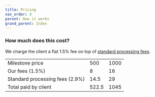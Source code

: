 ```yaml
---
title: Pricing
nav_order: 4
parent: How it works
grand_parent: Index
---
```


### How much does this cost?

We charge the client a flat 1.5% fee on top of <a href="https://stripe.com/gb/pricing#pricing-details" target="_blank">standard processing fees</a>.

<!-- Here's a table, for any currency: -->

|                                 |       |      |
| ------------------------------- | ----- | ---- |
| Milestone price                 | 500   | 1000 | 2000 |
| Our fees (1.5%)                 | 8     | 16   | 32 |
| Standard processing fees (2.9%) | 14.5  | 29   | 58 |
| Total paid by client            | 522.5 | 1045 | 2090 |

